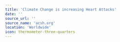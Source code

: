```yaml
---
title: 'Climate Change is increasing Heart Attacks'
date: ''
source_url: ''
source_name: 'acsh.org'
location: 'Worldwide'
icon: thermometer-three-quarters
---
```



